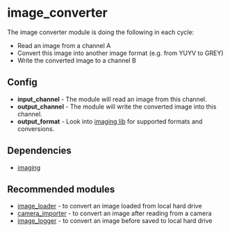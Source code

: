 # image_converter

The image converter module is doing the following in each cycle:
- Read an image from a channel A
- Convert this image into another image format (e.g. from YUYV to GREY)
- Write the converted image to a channel B

## Config
- **input_channel** - The module will read an image from this channel.
- **output_channel** - The module will write the converted image into this channel.
- **output_format** - Look into [imaging lib](https://github.com/syxolk/imaging) for supported formats and conversions.

## Dependencies
- [imaging](https://github.com/syxolk/imaging)

## Recommended modules
- [image_loader](https://github.com/syxolk/image_loader) - to convert an image loaded from local hard drive
- [camera_importer](https://github.com/Phibedy/camera) - to convert an image after reading from a camera
- [image_logger](https://github.com/syxolk/image_logger) - to convert an image before saved to local hard drive
